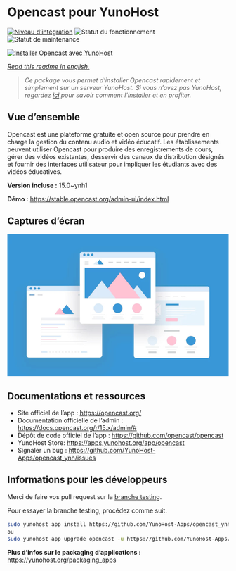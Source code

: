 <!--
N.B.: This README was automatically generated by https://github.com/YunoHost/apps/tree/master/tools/README-generator
It shall NOT be edited by hand.
-->

# Opencast pour YunoHost

[![Niveau d’intégration](https://dash.yunohost.org/integration/opencast.svg)](https://dash.yunohost.org/appci/app/opencast) ![Statut du fonctionnement](https://ci-apps.yunohost.org/ci/badges/opencast.status.svg) ![Statut de maintenance](https://ci-apps.yunohost.org/ci/badges/opencast.maintain.svg)

[![Installer Opencast avec YunoHost](https://install-app.yunohost.org/install-with-yunohost.svg)](https://install-app.yunohost.org/?app=opencast)

*[Read this readme in english.](./README.md)*

> *Ce package vous permet d’installer Opencast rapidement et simplement sur un serveur YunoHost.
Si vous n’avez pas YunoHost, regardez [ici](https://yunohost.org/#/install) pour savoir comment l’installer et en profiter.*

## Vue d’ensemble

Opencast est une plateforme gratuite et open source pour prendre en charge la gestion du contenu audio et vidéo éducatif. Les établissements peuvent utiliser Opencast pour produire des enregistrements de cours, gérer des vidéos existantes, desservir des canaux de distribution désignés et fournir des interfaces utilisateur pour impliquer les étudiants avec des vidéos éducatives.

**Version incluse :** 15.0~ynh1

**Démo :** https://stable.opencast.org/admin-ui/index.html

## Captures d’écran

![Capture d’écran de Opencast](./doc/screenshots/example.jpg)

## Documentations et ressources

* Site officiel de l’app : <https://opencast.org/>
* Documentation officielle de l’admin : <https://docs.opencast.org/r/15.x/admin/#>
* Dépôt de code officiel de l’app : <https://github.com/opencast/opencast>
* YunoHost Store: <https://apps.yunohost.org/app/opencast>
* Signaler un bug : <https://github.com/YunoHost-Apps/opencast_ynh/issues>

## Informations pour les développeurs

Merci de faire vos pull request sur la [branche testing](https://github.com/YunoHost-Apps/opencast_ynh/tree/testing).

Pour essayer la branche testing, procédez comme suit.

``` bash
sudo yunohost app install https://github.com/YunoHost-Apps/opencast_ynh/tree/testing --debug
ou
sudo yunohost app upgrade opencast -u https://github.com/YunoHost-Apps/opencast_ynh/tree/testing --debug
```

**Plus d’infos sur le packaging d’applications :** <https://yunohost.org/packaging_apps>